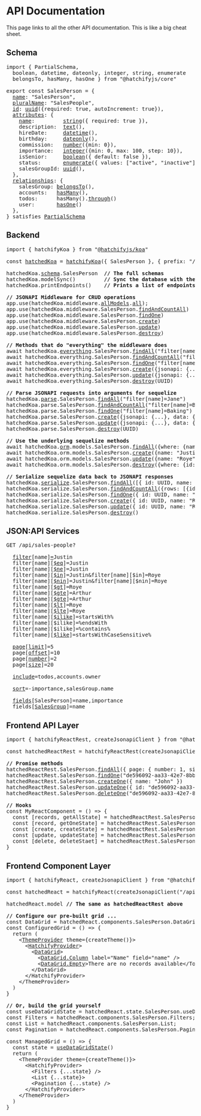 # API Documentation

This page links to all the other API documentation. This is like a big cheat sheet.

## Schema

<pre>
import { PartialSchema, 
  boolean, datetime, dateonly, integer, string, enumerate
  belongsTo, hasMany, hasOne } from "@hatchifyjs/core"
  
export const SalesPerson = {
  <a href="core/PartialSchema.md#name">name</a>: "SalesPerson",
  <a href="core/PartialSchema.md#pluralname">pluralName</a>: "SalesPeople",
  <a href="core/PartialSchema.md#id">id</a>: <a href="core/attribute-types/uuid.md">uuid</a>({required: true, autoIncrement: true}),
  <a href="./core/attribute-types/README.md">attributes</a>: {
    <a href="core/PartialSchema#general-guidelines">name</a>:         <a href="core/attribute-types/string.md">string</a>({ required: true }),
    description:  <a href="core/attribute-types/text.md">text</a>(),
    hireDate:     <a href="core/attribute-types/datetime.md">datetime</a>(),
    birthday:     <a href="./core/attribute-types/datetime.md">dateonly</a>(),
    commission:   <a href="./core/attribute-types/number.md">number</a>({min: 0}),
    importance:   <a href="core/attribute-types/integer.md">integer</a>({min: 0, max: 100, step: 10}),
    isSenior:     <a href="core/attribute-types/boolean.md">boolean</a>({ default: false }),
    status:       <a href="core/attribute-types/enum.md">enumerate</a>({ values: ["active", "inactive"] }),
    salesGroupId: <a href="./core/attribute-types/uuid.md">uuid</a>(),
  },
  <a href="./core/relationship-types/README.md">relationships</a>: {
    salesGroup: <a href="core/relationship-types/belongs-to.md">belongsTo</a>(),
    accounts:   <a href="core/relationship-types/has-many.md">hasMany</a>(),
    todos:      hasMany().<a href="core/relationship-types/has-many-through.md">through</a>()
    user:       <a href="./core/relationship-types/has-one.md">hasOne</a>()
  },
} satisfies <a href="core/PartialSchema.md">PartialSchema</a>
</pre>

## Backend

<pre>
import { hatchifyKoa } from "<a href="./koa/README.md">@hatchifyjs/koa</a>"
  
const <a href="./koa/README.md#hatchedkoa">hatchedKoa</a> = <a href="./koa/README.md#hatchifykoa">hatchifyKoa</a>({ SalesPerson }, { prefix: "/api" })

hatchedKoa.<a href="core/README.md">schema</a>.SalesPerson  <b>// The full schemas</b>
hatchedKoa.modelSync()         <b>// Sync the database with the schema</b>
hatchedKoa.printEndpoints()    <b>// Prints a list of endpoints generated by Hatchify</b>

<b>// JSONAPI Middleware for CRUD operations</b>
app.use(hatchedKoa.middleware.<a href="./koa/hatchedKoa.middleware.md#hatchedkoamiddlewareallmodels">allModels</a>.<a href="./koa/hatchedKoa.middleware.md#all">all</a>);
app.use(hatchedKoa.middleware.SalesPerson.<a href="./koa/hatchedKoa.middleware.md#findandcountall">findAndCountAll</a>)
app.use(hatchedKoa.middleware.SalesPerson.<a href="./koa/hatchedKoa.middleware.md#findone">findOne</a>)
app.use(hatchedKoa.middleware.SalesPerson.<a href="./koa/hatchedKoa.middleware.md#create">create</a>)
app.use(hatchedKoa.middleware.SalesPerson.<a href="./koa/hatchedKoa.middleware.md#update">update</a>)
app.use(hatchedKoa.middleware.SalesPerson.<a href="./koa/hatchedKoa.middleware.md#destroy">destroy</a>)

<b>// Methods that do "everything" the middleware does</b>
await hatchedKoa.<a href="./koa/hatchedKoa.everything.md">everything</a>.SalesPerson.<a href="./koa/hatchedKoa.everything.md#findall">findAll</a>("filter[name]=Jane")
await hatchedKoa.everything.SalesPerson.<a href="./koa/hatchedKoa.everything.md#findandcountall">findAndCountAll</a>("filter[name]=Baking")
await hatchedKoa.everything.SalesPerson.<a href="./koa/hatchedKoa.everything.md#findOne">findOne</a>("filter[name]=Baking")
await hatchedKoa.everything.SalesPerson.<a href="./koa/hatchedKoa.everything.md#create">create</a>({jsonapi: {...}, data: {...}})
await hatchedKoa.everything.SalesPerson.<a href="./koa/hatchedKoa.everything.md#update">update</a>({jsonapi: {...}, data: {...}}, UUID)
await hatchedKoa.everything.SalesPerson.<a href="./koa/hatchedKoa.everything.md#destroy">destroy</a>(UUID)

<b>// Parse JSONAPI requests into arguments for sequelize</b>
hatchedKoa.<a href="./koa/hatchedKoa.parse.md">parse</a>.SalesPerson.<a href="./koa/hatchedKoa.parse.md#findall">findAll</a>("filter[name]=Jane")
hatchedKoa.parse.SalesPerson.<a href="./koa/hatchedKoa.parse.md#findandcountall">findAndCountAll</a>("filter[name]=Baking")
hatchedKoa.parse.SalesPerson.<a href="./koa/hatchedKoa.parse.md#findOne">findOne</a>("filter[name]=Baking")
hatchedKoa.parse.SalesPerson.<a href="./koa/hatchedKoa.parse.md#create">create</a>({jsonapi: {...}, data: {...}})
hatchedKoa.parse.SalesPerson.<a href="./koa/hatchedKoa.parse.md#update">update</a>({jsonapi: {...}, data: {...}}, UUID)
hatchedKoa.parse.SalesPerson.<a href="./koa/hatchedKoa.parse.md#destroy">destroy</a>(UUID)

<b>// Use the underlying sequelize methods</b>
await hatchedKoa.<a href="https://sequelize.org/docs/v6/core-concepts/model-basics/#model-definition">orm</a>.models.SalesPerson.<a href="https://sequelize.org/docs/v6/core-concepts/model-querying-basics/#specifying-attributes-for-select-queries">findAll</a>({where: {name: "Jane"}})
await hatchedKoa.orm.models.SalesPerson.<a href="https://sequelize.org/docs/v6/core-concepts/model-querying-basics/#simple-insert-queries">create</a>({name: "Justin"})
await hatchedKoa.orm.models.SalesPerson.<a href="https://sequelize.org/docs/v6/core-concepts/model-querying-basics/#simple-update-queries">update</a>({name: "Roye"},{where: {id: UUID}})
await hatchedKoa.orm.models.SalesPerson.<a href="https://sequelize.org/docs/v6/core-concepts/model-querying-basics/#simple-delete-queries">destroy</a>({where: {id: UUID}})

<b>// Serialize sequelize data back to JSONAPI responses</b>
hatchedKoa.<a href="./koa/hatchedKoa.parse.md">serialize</a>.SalesPerson.<a href="./koa/hatchedKoa.serialize.md#findall">findAll</a>([{ id: UUID, name: "Roye" }])
hatchedKoa.serialize.SalesPerson.<a href="./koa/hatchedKoa.serialize.md#findandcountall">findAndCountAll</a>({rows: [{id: UUID, ...}], count: 1})
hatchedKoa.serialize.SalesPerson.<a href="./koa/hatchedKoa.serialize.md#findOne">findOne</a>({ id: UUID, name: "Roye" })
hatchedKoa.serialize.SalesPerson.<a href="./koa/hatchedKoa.serialize.md#create">create</a>({ id: UUID, name: "Roye" })
hatchedKoa.serialize.SalesPerson.<a href="./koa/hatchedKoa.serialize.md#update">update</a>({ id: UUID, name: "Roye" })
hatchedKoa.serialize.SalesPerson.<a href="./koa/hatchedKoa.serialize.md#destroy">destroy</a>()
</pre>

## JSON:API Services

<pre>
GET /api/sales-people?

  <a href="./jsonapi/reading/filtering/README.md">filter</a>[name]<a href="./jsonapi/reading/filtering/no-operator.md">=</a>Justin
  filter[name][<a href="./jsonapi/reading/filtering/%24eq.md">$eq</a>]=Justin
  filter[name][<a href="./jsonapi/reading/filtering/%24ne.md">$ne</a>]=Justin
  filter[name][<a href="./jsonapi/reading/filtering/%24in.md">$in</a>]=Justin&filter[name][$in]=Roye
  filter[name][<a href="./jsonapi/reading/filtering/%24nin.md">$nin</a>]=Justin&filter[name][$nin]=Roye
  filter[name][<a href="./jsonapi/reading/filtering/%24gt.md">$gt</a>]=Roye
  filter[name][<a href="./jsonapi/reading/filtering/%24gte.md">$gte</a>]=Arthur
  filter[name][<a href="./jsonapi/reading/filtering/%24gte.md">$gte</a>]=Arthur
  filter[name][<a href="./jsonapi/reading/filtering/%24lt.md">$lt</a>]=Roye
  filter[name][<a href="./jsonapi/reading/filtering/%24lte.md">$lte</a>]=Roye
  filter[name][<a href="./jsonapi/reading/filtering/%24ilike.md">$ilike</a>]=startsWith%
  filter[name][$ilike]=%endsWith
  filter[name][$ilike]=%contains%
  filter[name][<a href="./jsonapi/reading/filtering/%24like.md">$like</a>]=startsWithCaseSensitive%
  
  <a href="./jsonapi/reading/paginating/README.md">page</a>[<a href="./jsonapi/reading/paginating/README.md#offset-and-limit-pagination">limit</a>]=5
  page[<a href="./jsonapi/reading/paginating/README.md#offset-and-limit-pagination">offset</a>]=10
  page[<a href="./jsonapi/reading/paginating/README.md#page-based-pagination">number</a>]=2
  page[<a href="./jsonapi/reading/paginating/README.md#page-based-pagination">size</a>]=20

  <a href="./jsonapi/reading/relationships/README.md">include</a>=todos,accounts.owner

  <a href="./jsonapi/reading/sorting/README.md">sort</a>=-importance,salesGroup.name

  <a href="./jsonapi/reading/sparse-fields/README.md">fields</a>[SalesPerson]=name,importance
  fields[<a href="./jsonapi/reading/sparse-fields/README.md#example-with-relationships">SalesGroup</a>]=name
</pre>

## Frontend API Layer

<pre>
import { hatchifyReactRest, createJsonapiClient } from "@hatchifyjs/react-jsonapi";

const hatchedReactRest = hatchifyReactRest(createJsonapiClient("/api", { SalesPerson }))

<b>// Promise methods</b>
hatchedReactRest.SalesPerson.<a href="">findAll</a>({ page: { number: 1, size: 10 }})
hatchedReactRest.SalesPerson.<a href="">findOne</a>("de596092-aa33-42e7-8bb7-09ec5b20d73f")
hatchedReactRest.SalesPerson.<a href="">createOne</a>({ name: "John" })
hatchedReactRest.SalesPerson.<a href="">updateOne</a>({ id: "de596092-aa33-42e7-8bb7-09ec5b20d73f", name: "Johnny" })
hatchedReactRest.SalesPerson.<a href="">deleteOne</a>("de596092-aa33-42e7-8bb7-09ec5b20d73f")

<b>// Hooks</b>
const MyReactComponent = () => {
  const [records, getAllState] = hatchedReactRest.SalesPerson.<a href="">useAll</a>({ page: { number: 1, size: 10 }})
  const [record, getOneState] = hatchedReactRest.SalesPerson.<a href="">useOne</a>("de596092-aa33-42e7-8bb7-09ec5b20d73f")
  const [create, createState] = hatchedReactRest.SalesPerson.<a href="">useCreateOne</a>()
  const [update, updateState] = hatchedReactRest.SalesPerson.<a href="">useUpdateOne</a>()
  const [delete, deleteStaet] = hatchedReactRest.SalesPerson.<a href="">useDeleteOne</a>()
}
</pre>

## Frontend Component Layer

<pre>
import { hatchifyReact, createJsonapiClient } from "@hatchifyjs/react-jsonapi";

const hatchedReact = hatchifyReact(createJsonapiClient("/api", Schemas))

hatchedReact.<a>model</a> <b>// The same as hatchedReactRest above</b>

<b>// Configure our pre-built grid ... </b>
const DataGrid = hatchedReact.components.SalesPerson.DataGrid;
const ConfiguredGrid = () => {
  return (
    &lt;<a href="./react/README.md#mui-components">ThemeProvider</a> theme={createTheme()}>
      &lt;<a href="./react/README.md#hatchifyprovider">HatchifyProvider</a>>
        &lt;<a href="./react/hatchedReact.components[schemaName].DataGrid.md">DataGrid</a>>
          &lt;<a href="./react/hatchedReact.components[schemaName].DataGrid.Column.md">DataGrid.Column</a> label="Name" field="name" />
          &lt;<a href="./react/hatchedReact.components[schemaName].DataGrid.Empty.md">DataGrid.Empty</a>>There are no records available&lt;/TodoDataGrid.Empty>
        &lt;/DataGrid>
      &lt;/HatchifyProvider>
    &lt;/ThemeProvider>
  )
}

<b>// Or, build the grid yourself</b>
const useDataGridState = hatchedReact.state.SalesPerson.useDataGridState;
const Filters = hatchedReact.components.SalesPerson.Filters;
const List = hatchedReact.components.SalesPerson.List;
const Pagination = hatchedReact.components.SalesPerson.Pagination;
  
const ManagedGrid = () => {
  const state = <a href="./react/README.md#mui-components">useDataGridState</a>()
  return (
    &lt;ThemeProvider theme={createTheme()}>
      &lt;HatchifyProvider>
        &lt;Filters {...state} />
        &lt;List {...state}>
        &lt;Pagination {...state} />
      &lt;/HatchifyProvider>
    &lt;/ThemeProvider>
  )
}
</pre>
